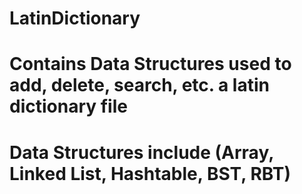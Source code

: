 # LatinDictionary

# Contains Data Structures used to add, delete, search, etc. a latin dictionary file

# Data Structures include (Array, Linked List, Hashtable, BST, RBT)
